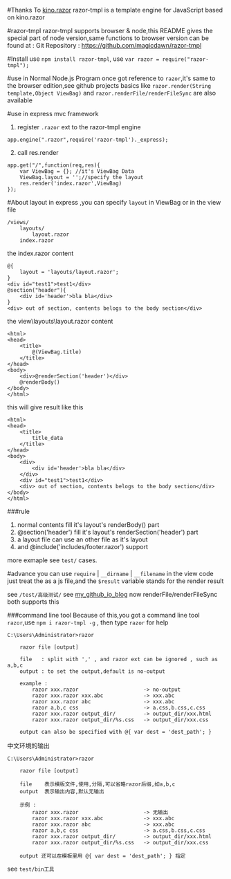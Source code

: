 #Thanks To [kino.razor](https://github.com/kinogam/kino.razor)
razor-tmpl is a template engine for JavaScript based on kino.razor

#razor-tmpl
razor-tmpl supports browser & node,this README gives the special part of node version,same functions to browser version can be found at :
Git Repository : https://github.com/magicdawn/razor-tmpl

#Install
use `npm install razor-tmpl`,
use `var razor = require("razor-tmpl");`

#use in Normal Node.js Program
once got reference to `razor`,it's same to the browser edition,see github projects
basics like `razor.render(String template,Object ViewBag)`
and `razor.renderFile/renderFileSync`  are also available

#use in express mvc framework
1. register `.razor` ext to the razor-tmpl engine
```
app.engine(".razor",require('razor-tmpl')._express);
```
2. call res.render
```
app.get("/",function(req,res){
    var ViewBag = {}; //it's ViewBag Data
    ViewBag.layout = '';//specify the layout
    res.render('index.razor',ViewBag)
});
```



#About layout
in express ,you can specify `layout` in ViewBag or in the view file
```
/views/
    layouts/
        layout.razor
    index.razor
```
the index.razor content
```
@{
    layout = 'layouts/layout.razor';
}
<div id="test1">test1</div>
@section("header"){
    <div id='header'>bla bla</div>
}
<div> out of section, contents belogs to the body section</div>
```
the view\layouts\layout.razor content
```
<html>
<head>
    <title>
        @(ViewBag.title)
    </title>
</head>
<body>
    <div>@renderSection('header')</div>
    @renderBody()
</body>
</html>
```
this will give result like this
```
<html>
<head>
    <title>
        title_data
    </title>
</head>
<body>
    <div>
        <div id='header'>bla bla</div>
    </div>
    <div id="test1">test1</div>
    <div> out of section, contents belogs to the body section</div>
</body>
</html>
```

###rule
1. normal contents fill it's layout's renderBody() part
2. @section('header') fill it's layout's renderSection('header') part
3. a layout file can use an other file as it's layout
4. and @include('includes/footer.razor') support

more exmaple see `test/` cases.


#advance
you can use `require` | `__dirname` | `__filename` in the view code
just treat the as a js file,and the `$result` variable stands for the render result

see `/test/高级测试/`
see [my_github_io_blog](http://magicdawn.github.io/2014/08/12/nodejs-module-require/#razor-directRenderSync)
now renderFile/renderFileSync both supports this

###command line tool
Because of this,you got a command line tool `razor`,use
`npm i razor-tmpl -g` , then type `razor` for help

```
C:\Users\Administrator>razor

    razor file [output]

    file   : split with ',' , and razor ext can be ignored , such as a,b,c
    output : to set the output,default is no-output

    example :
        razor xxx.razor                     -> no-output
        razor xxx.razor xxx.abc             -> xxx.abc
        razor xxx.razor abc                 -> xxx.abc
        razor a,b,c css                     -> a.css,b.css,c.css
        razor xxx.razor output_dir/         -> output_dir/xxx.html
        razor xxx.razor output_dir/%s.css   -> output_dir/xxx.css

    output can also be specified with @{ var dest = 'dest_path'; }
```

中文环境的输出
```
C:\Users\Administrator>razor

    razor file [output]

    file    表示模版文件,使用,分隔,可以省略razor后缀,如a,b,c
    output  表示输出内容,默认无输出

    示例 :
        razor xxx.razor                     -> 无输出
        razor xxx.razor xxx.abc             -> xxx.abc
        razor xxx.razor abc                 -> xxx.abc
        razor a,b,c css                     -> a.css,b.css,c.css
        razor xxx.razor output_dir/         -> output_dir/xxx.html
        razor xxx.razor output_dir/%s.css   -> output_dir/xxx.css

    output 还可以在模板里用 @{ var dest = 'dest_path'; } 指定
```

see `test/bin工具`

















